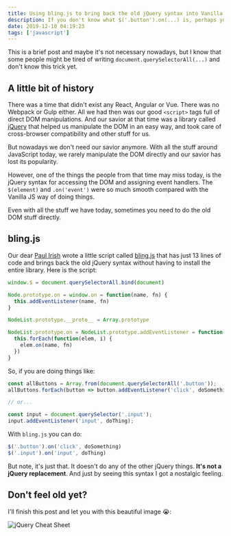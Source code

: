 ```yaml
---
title: Using bling.js to bring back the old jQuery syntax into Vanilla JS
description: If you don't know what $('.button').on(...) is, perhaps you are too young to read this post
date: 2019-12-10 04:19:23
tags: ['javascript']
---
```


This is a brief post and maybe it's not necessary nowadays, but I know that some people might be tired of writing `document.querySelectorAll(...)` and don't know this trick yet.

## A little bit of history

There was a time that didn't exist any React, Angular or Vue. There was no Webpack or Gulp either. All we had then was our good `<script>` tags full of direct DOM manipulations. And our savior at that time was a library called [jQuery](https://jquery.com/) that helped us manipulate the DOM in an easy way, and took care of cross-browser compatibility and other stuff for us.

But nowadays we don't need our savior anymore. With all the stuff around JavaScript today, we rarely manipulate the DOM directly and our savior has lost its popularity.

However, one of the things the people from that time may miss today, is the jQuery syntax for accessing the DOM and assigning event handlers. The `$(element)` and `.on('event')` were so much smooth compared with the Vanilla JS way of doing things.

Even with all the stuff we have today, sometimes you need to do the old DOM stuff directly.

## bling.js

Our dear [Paul Irish](https://twitter.com/paul_irish) wrote a little script called [bling.js](https://gist.github.com/paulirish/12fb951a8b893a454b32) that has just 13 lines of code and brings back the old jQuery syntax without having to install the entire library. Here is the script:

```js
window.$ = document.querySelectorAll.bind(document)

Node.prototype.on = window.on = function(name, fn) {
  this.addEventListener(name, fn)
}

NodeList.prototype.__proto__ = Array.prototype

NodeList.prototype.on = NodeList.prototype.addEventListener = function(name, fn) {
  this.forEach(function(elem, i) {
    elem.on(name, fn)
  })
}
```

So, if you are doing things like:

<!-- prettier-ignore -->
```js
const allButtons = Array.from(document.querySelectorAll('.button'));
allButtons.forEach(button => button.addEventListener('click', doSomething));

// or...

const input = document.querySelector('.input');
input.addEventListener('input', doThing);
```

With `bling.js` you can do:

```js
$('.button').on('click', doSomething)
$('.input').on('input', doThing)
```

But note, it's just that. It doesn't do any of the other jQuery things. **It's not a jQuery replacement**. And just by seeing this syntax I got a nostalgic feeling.

## Don't feel old yet?

I'll finish this post and let you with this beautiful image 😭:

![jQuery Cheat Sheet](/jquery-cheatsheet.jpg)
